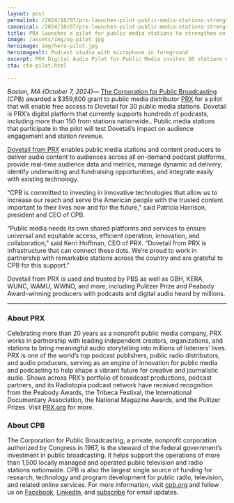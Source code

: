 ```yaml
---
layout: post
permalink: /2024/10/07/prx-launches-pilot-public-media-stations-strengthen-on-demand-audio-podcasting-capacities
canonical: /2024/10/07/prx-launches-pilot-public-media-stations-strengthen-on-demand-audio-podcasting-capacities
title: PRX launches a pilot for public media stations to strengthen on-demand audio and podcasting capacities
image: /assets/img/og-pilot.jpg
heroimage: img/hero-pilot.jpg
heroimagealt: Podcast studio with microphone in foreground
excerpt: PRX Digital Audio Pilot for Public Media invites 30 stations nationwide to strengthen their infrastructure for on-demand audio and podcasting
cta: cta-pilot.html

---
```


*Boston, MA (October 7, 2024)*–– [The Corporation for Public Broadcasting](https://cpb.org/) (CPB) awarded a $359,600 grant to public media distributor [PRX](http://www.prx.org) for a pilot that will enable free access to Dovetail for 30 public media stations. Dovetail is PRX’s digital platform that currently supports hundreds of podcasts, including more than 150 from stations nationwide.. Public media stations that participate in the pilot will test Dovetail’s impact on audience engagement and station revenue. 

[Dovetail from PRX](/) enables public media stations and content producers to deliver audio content to audiences across all on-demand podcast platforms, provide real-time audience data and metrics, manage dynamic ad delivery, identify underwriting and fundraising opportunities, and integrate easily with existing technology. 

“CPB is committed to investing in innovative technologies that allow us to increase our reach and serve the American people with the trusted content important to their lives now and for the future,” said Patricia Harrison, president and CEO of CPB.

“Public media needs its own shared platforms and services to ensure universal and equitable access, efficient operation, innovation, and collaboration,” said Kerri Hoffman, CEO of PRX. “Dovetail from PRX is infrastructure that can connect these dots. We’re proud to work in partnership with remarkable stations across the country and are grateful to CPB for this support.” 

Dovetail from PRX is used and trusted by PBS as well as GBH, KERA, WUNC, WAMU, WWNO, and more, including Pulitzer Prize and Peabody Award-winning producers with podcasts and digital audio heard by millions. 

<hr>

<h3 class="fs-6">About PRX</h3>
<p class="fs-6">Celebrating more than 20 years as a nonprofit public media company, PRX works in partnership with leading independent creators, organizations, and stations to bring meaningful audio storytelling into millions of listeners’ lives. PRX is one of the world’s top podcast publishers, public radio distributors, and audio producers, serving as an engine of innovation for public media and podcasting to help shape a vibrant future for creative and journalistic audio. Shows across PRX’s portfolio of broadcast productions, podcast partners, and its Radiotopia podcast network have received recognition from the Peabody Awards, the Tribeca Festival, the International Documentary Association, the National Magazine Awards, and the Pulitzer Prizes. Visit <a href="https://prx.org">PRX.org</a> for more.</p>

<h3 class="fs-6">About CPB</h3>
<p class="fs-6">The Corporation for Public Broadcasting, a private, nonprofit corporation authorized by Congress in 1967, is the steward of the federal government’s investment in public broadcasting. It helps support the operations of more than 1,500 locally managed and operated public television and radio stations nationwide. CPB is also the largest single source of funding for research, technology and program development for public radio, television, and related online services. For more information, visit <a href="http://cpb.org/">cpb.org</a> and follow us on <a href="https://www.facebook.com/CorporationForPublicBroadcasting">Facebook</a>, <a href="https://www.linkedin.com/company/corporation-for-public-broadcasting/">LinkedIn</a>, and <a href="https://www.cpb.org/subscribe">subscribe</a> for email updates.</p>
